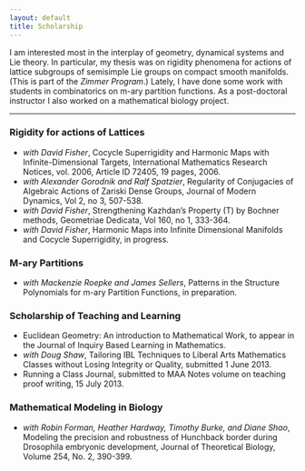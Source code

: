 ```yaml
---
layout: default
title: Scholarship
---
```


I am interested most in the interplay of geometry, dynamical systems and Lie
theory. In particular, my thesis was on rigidity phenomena for actions of lattice
subgroups of semisimple Lie groups on compact smooth manifolds.
(This is part of the <em>Zimmer Program</em>.) Lately, I have done some work with
students in combinatorics on m-ary partition functions. As a post-doctoral
instructor I also worked on a mathematical biology project.
<hr />


### Rigidity for actions of Lattices
<ul>
<li><em>with David Fisher</em>, Cocycle Superrigidity and
Harmonic Maps with Infinite-Dimensional Targets,
International Mathematics Research Notices, vol. 2006,
Article ID 72405, 19 pages, 2006.</li>
<li><em>with Alexander Gorodnik and Ralf Spatzier</em>, Regularity of Conjugacies of
Algebraic Actions of Zariski Dense Groups, Journal of Modern Dynamics, Vol 2, no 3, 507-538.</li>
<li><em>with David Fisher</em>, Strengthening Kazhdan&#8217;s Property (T) by Bochner
methods, Geometriae Dedicata, Vol 160, no 1, 333-364.</li>
<li><em>with David Fisher</em>, Harmonic Maps into Infinite
Dimensional Manifolds and Cocycle Superrigidity, in
progress.</li>
</ul>


### M-ary Partitions
<ul>
<li><em>with Mackenzie Roepke and James Sellers</em>, Patterns in the Structure Polynomials for m-ary Partition Functions, in preparation.</li>
</ul>


### Scholarship of Teaching and Learning
<ul>
<li>Euclidean Geometry: An introduction to Mathematical Work, to appear in the Journal of Inquiry Based Learning in Mathematics.</li>
<li><em>with Doug Shaw</em>, Tailoring IBL Techniques to Liberal Arts Mathematics Classes without Losing Integrity or Quality, submitted 1 June 2013.</li>
<li>Running a Class Journal, submitted to MAA Notes volume on teaching proof writing, 15 July 2013.</li>
</ul>

### Mathematical Modeling in Biology
<ul>
<li><em>with Robin Forman, Heather Hardway, Timothy Burke, and Diane Shao</em>,
Modeling the precision and robustness of
Hunchback border during Drosophila embryonic development,
Journal of Theoretical Biology, Volume 254, No. 2, 390-399.</li>
</ul>
